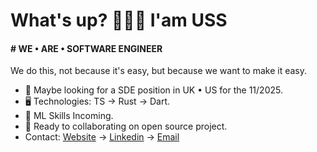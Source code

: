 What's up? 👦🏾🤝 I'am USS
=======================================================================================================================================

#### # WE • ARE • SOFTWARE ENGINEER
We do this, not because it's easy, but because we want to make it easy.

* 👀 Maybe looking for a SDE position in UK • US for the 11/2025.
* 🖥️ Technologies: TS → Rust → Dart.
* 🌱 ML Skills Incoming.
* 🤝 Ready to collaborating on open source project.
* Contact: [Website](https://uss-franckmekoulou.web.app/) → [Linkedin](https://www.linkedin.com/in/franck-mekoulou/) → [Email](mailto:franckmekoulou.dev@hotmail.com)
